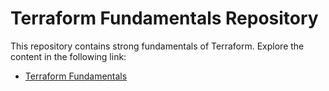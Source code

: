 # Terraform Fundamentals Repository

This repository contains strong fundamentals of Terraform. Explore the content in the following link:

- [Terraform Fundamentals](https://github.com/Bathalapalli-SaiRangaPavan/Core-Principles/tree/main/Terraform)
